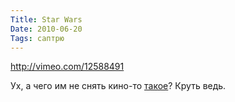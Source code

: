 ```yaml
---
Title: Star Wars
Date: 2010-06-20
Tags: саптрю
---
```


http://vimeo.com/12588491

Ух, а чего им не снять кино-то [такое](http://www.fubiz.net/2010/06/16/star-wars-the-old-republic/)? Круть ведь.